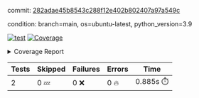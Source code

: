 commit: [282adae45b8543c288f12e402b802407a97a549c](https://github.com/rcmdnk/s3-reader/tree/282adae45b8543c288f12e402b802407a97a549c)

condition: branch=main, os=ubuntu-latest, python_version=3.9

[![test](https://github.com/rcmdnk/s3-reader/actions/workflows/test.yml/badge.svg)](https://github.com/rcmdnk/s3-reader/actions/runs/9057672352)
<a href="https://github.com/rcmdnk/s3-reader/blob/282adae45b8543c288f12e402b802407a97a549c/README.md"><img alt="Coverage" src="https://img.shields.io/badge/Coverage-42%25-orange.svg" /></a><details><summary>Coverage Report </summary><table><tr><th>File</th><th>Stmts</th><th>Miss</th><th>Cover</th><th>Missing</th></tr><tbody><tr><td colspan="5"><b>src/s3_reader</b></td></tr><tr><td>&nbsp; &nbsp;<a href="https://github.com/rcmdnk/s3-reader/blob/282adae45b8543c288f12e402b802407a97a549c/src/s3_reader/file.py">file.py</a></td><td>71</td><td>44</td><td>38%</td><td><a href="https://github.com/rcmdnk/s3-reader/blob/282adae45b8543c288f12e402b802407a97a549c/src/s3_reader/file.py#L54-L56">54&ndash;56</a>, <a href="https://github.com/rcmdnk/s3-reader/blob/282adae45b8543c288f12e402b802407a97a549c/src/s3_reader/file.py#L59">59</a>, <a href="https://github.com/rcmdnk/s3-reader/blob/282adae45b8543c288f12e402b802407a97a549c/src/s3_reader/file.py#L62-L69">62&ndash;69</a>, <a href="https://github.com/rcmdnk/s3-reader/blob/282adae45b8543c288f12e402b802407a97a549c/src/s3_reader/file.py#L72-L74">72&ndash;74</a>, <a href="https://github.com/rcmdnk/s3-reader/blob/282adae45b8543c288f12e402b802407a97a549c/src/s3_reader/file.py#L78-L84">78&ndash;84</a>, <a href="https://github.com/rcmdnk/s3-reader/blob/282adae45b8543c288f12e402b802407a97a549c/src/s3_reader/file.py#L88-L92">88&ndash;92</a>, <a href="https://github.com/rcmdnk/s3-reader/blob/282adae45b8543c288f12e402b802407a97a549c/src/s3_reader/file.py#L97-L121">97&ndash;121</a>, <a href="https://github.com/rcmdnk/s3-reader/blob/282adae45b8543c288f12e402b802407a97a549c/src/s3_reader/file.py#L124-L137">124&ndash;137</a></td></tr><tr><td><b>TOTAL</b></td><td><b>76</b></td><td><b>44</b></td><td><b>42%</b></td><td>&nbsp;</td></tr></tbody></table></details>

| Tests | Skipped | Failures | Errors | Time |
| ----- | ------- | -------- | -------- | ------------------ |
| 2 | 0 :zzz: | 0 :x: | 0 :fire: | 0.885s :stopwatch: |


